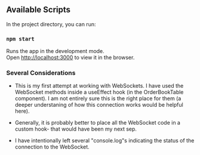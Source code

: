 

## Available Scripts

In the project directory, you can run:

### `npm start`

Runs the app in the development mode.\
Open [http://localhost:3000](http://localhost:3000) to view it in the browser.


### Several Considerations

- This is my first attempt at working with WebSockets. I have used the WebSocket methods inside a useEffect hook (in the OrderBookTable component). I am not entirely sure this is the right place for them (a deeper understaning of how this connection works would be helpful here).

- Generally, it is probably better to place all the WebSocket code in a custom hook- that would have been my next sep.

- I have intentionally left several "console.log"s indicating the status of the connection to the WebSocket.

